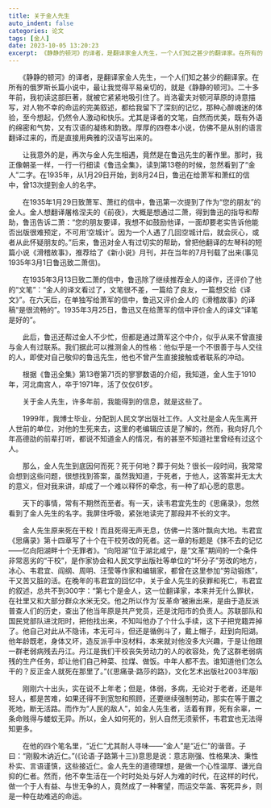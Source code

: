 ```yaml
---
title: 关于金人先生
auto_indent: false
categories: 论文
tags: [金人]
date: 2023-10-05 13:20:23
excerpt: 《静静的顿河》的译者，是翻译家金人先生，一个人们知之甚少的翻译家。在所有的俄罗斯长篇小说中，最让我觉得平易亲切的，就是《静静的顿河》。二十多年前，我初读这部巨著，就被它紧紧地吸引住了。肖洛霍夫对顿河草原的诗意描写，对人物不幸的命运的完美叙述，都给我留下了深刻的记忆，那种心醉魂迷的体验，至今想起，仍然令人激动和快乐。尤其是译者的文笔，自然而优美，既有外语的绵密和气势，又有汉语的凝练和韵致。厚厚的四卷本小说，仿佛不是从别的语言翻译过来的，而是直接用典雅的汉语写出来的。
---
```

　　《静静的顿河》的译者，是翻译家金人先生，一个人们知之甚少的翻译家。在所有的俄罗斯长篇小说中，最让我觉得平易亲切的，就是《静静的顿河》。二十多年前，我初读这部巨著，就被它紧紧地吸引住了。肖洛霍夫对顿河草原的诗意描写，对人物不幸的命运的完美叙述，都给我留下了深刻的记忆，那种心醉魂迷的体验，至今想起，仍然令人激动和快乐。尤其是译者的文笔，自然而优美，既有外语的绵密和气势，又有汉语的凝练和韵致。厚厚的四卷本小说，仿佛不是从别的语言翻译过来的，而是直接用典雅的汉语写出来的。

　　让我意外的是，再次与金人先生相遇，竟然是在鲁迅先生的著作里。那时，我正像朝圣一样，一行一行细读《鲁迅全集》，读到第13卷的时候，忽然看到了“金人”二字。在1935年，从1月29日开始，到8月24日，鲁迅在给萧军和萧红的信中，曾13次提到金人的名字。

　　在1935年1月29日致萧军、萧红的信中，鲁迅第一次提到了作为“您的朋友”的金人。金人想翻译屠格涅夫的《前夜》，大概是想通过二萧，得到鲁迅的指导和帮助，鲁迅告诉二萧：“您的朋友要译，我想不如鼓励他译，一面却要老实告诉他能否出版很难预定，不可用‘空城计’。因为一个人遇了几回空城计后，就会灰心，或者从此怀疑朋友的。”后来，鲁迅对金人有过切实的帮助，曾把他翻译的左琴科的短篇小说《滑稽故事》，推荐给了《新小说》月刊，并在当年的7月刊载了出来(事见1935年3月1日鲁迅致二萧信)。

　　在1935年3月13日致二萧的信中，鲁迅除了继续推荐金人的译作，还评价了他的“文笔”：“金人的译文看过了，文笔很不差，一篇给了良友，一篇想交给《译文》”。在六天后，在单独写给萧军的信中，鲁迅又评价金人的《滑稽故事》的译稿“是很流畅的”。1935年3月25日，鲁迅又在给萧军的信中评价金人的译文“译笔是好的”。

　　此后，鲁迅还帮过金人不少忙，但都是通过萧军这个中介，似乎从来不曾直接与金人有过联系。我们据此可以推测金人的性格：他似乎是一个不很善于与人交往的人，即使对自己敬仰的鲁迅先生，他也不曾产生直接接触或者联系的冲动。

　　根据《鲁迅全集》第13卷第71页的寥寥数语的介绍，我知道，金人生于1910年，河北南宫人，卒于1971年，活了仅仅61岁。

　　关于金人先生，许多年前，我能得到的信息，就是这些了。

　　1999年，我博士毕业，分配到人民文学出版社工作。人文社是金人先生离开人世前的单位，对他的生死来去，这里的老编辑应该是了解的，然而，我向好几个年高德劭的前辈打听，都说不知道金人的情况，有的甚至不知道社里曾经有过这个人。

　　那么，金人先生到底因何而死？死于何地？葬于何处？很长一段时间，我常常会想到这些问题，很想找到答案，虽然我知道，于死者，于他人，这答案并无太大的意义，但对我来讲，却成了一个难以释怀的牵念，有一种了却心愿的意思。

　　天下的事情，常有不期然而至者。有一天，读韦君宜先生的《思痛录》，忽然看到了金人先生的名字。我屏住呼吸，紧张地读完了那段并不长的文字。

　　金人先生原来死在干校！而且死得无声无息，仿佛一片落叶飘向大地。韦君宜《思痛录》第十四章写了十个在干校劳改的死者。这一章的标题是《抹不去的记忆——忆向阳湖畔十个无罪者》。“向阳湖”位于湖北咸宁，是“文革”期间的一个条件非常恶劣的“干校”，是作家协会和人民文学出版社等单位的“坏分子”劳改的地方，冰心、韦君宜、阎纲、周明、汪莹等作家和编辑家，都曾在这里参加“劳动锻炼”，干又苦又脏的活。在晚年的韦君宜的回忆中，关于金人先生的获罪和死亡，韦君宜的叙述，总共不到300字：“第七个是金人，这一位翻译家，本来并无什么罪状，在社里又和大部分群众水米无交。他之所以作为‘反革命’被揪出来，是由于造反派普查人们的历史，查出了他当年原是共产党员，还是沈阳市的负责人。苏联部队和国民党部队进沈阳时，把他找出来，不知叫他办了个什么手续，这下子把党籍弄掉了。他自己对此从不隐讳，本无可斗，但还是循例斗了，戴上帽子，赶到向阳湖。他年龄既老，身体又坏，造反派手中没材料，本来就对他没多大兴趣，于是让他跟一群老弱病残去丹江。丹江是我们干校丧失劳动力的人的收容处，免了这群老弱病残的生产任务，却让他们自己种菜、拉煤、做饭。中年人都不去。谁知道他们怎么干的？反正金人就死在那里了。”(《思痛录·路莎的路》，文化艺术出版社2003年版)

　　刚刚六十出头，实在说不上年老；但是，体弱，多病，无论对于老者，还是年轻人，都是苦难，如果还得不到宽恕和照顾，还要继续强制劳动，那实在等于置之死地，断无活路。而作为“人民的敌人”，如金人先生者，活着有罪，死有余辜，一条命贱得与蝼蚁无异。所以，金人如何死的，别人自然无须萦怀，韦君宜也无法得知更多。

　　在他的四个笔名里，“近仁”尤其耐人寻味——“金人”是“近仁”的谐音。子曰：“刚毅木讷近仁。”(《论语·子路第十三》)意思是说：意志刚强、性格果决、秉性朴实、言语谨慎，这些接近仁。金人先生的道德理想，是做一个心性温厚、谦光自抑的仁者。然而，他不幸生活在一个时时处处与好人为难的时代，在这样的时代，做一个于人有益、与世无争的人，竟然成了一种奢望，而运交华盖、客死异乡，则是一种在劫难逃的命运。
